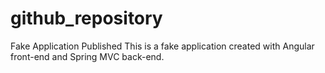 # github_repository
Fake Application Published
This is a fake application created with Angular front-end and Spring MVC back-end.
